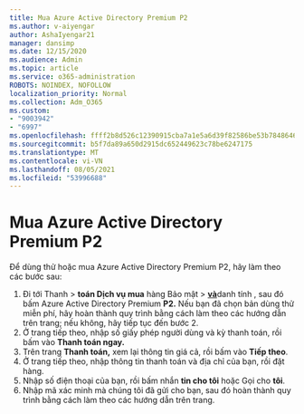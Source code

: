 ```yaml
---
title: Mua Azure Active Directory Premium P2
ms.author: v-aiyengar
author: AshaIyengar21
manager: dansimp
ms.date: 12/15/2020
ms.audience: Admin
ms.topic: article
ms.service: o365-administration
ROBOTS: NOINDEX, NOFOLLOW
localization_priority: Normal
ms.collection: Adm_O365
ms.custom:
- "9003942"
- "6997"
ms.openlocfilehash: ffff2b8d526c12390915cba7a1e5a6d39f82586be53b7848646bd8ab8f17a426
ms.sourcegitcommit: b5f7da89a650d2915dc652449623c78be6247175
ms.translationtype: MT
ms.contentlocale: vi-VN
ms.lasthandoff: 08/05/2021
ms.locfileid: "53996688"
---
```

# <a name="buy-azure-active-directory-premium-p2"></a>Mua Azure Active Directory Premium P2

Để dùng thử hoặc mua Azure Active Directory Premium P2, hãy làm theo các bước sau:

1. Đi tới Thanh  >  **toán Dịch vụ mua** hàng Bảo mật  >  [**và**](https://go.microsoft.com/fwlink/?linkid=2131946)danh tính , sau đó bấm Azure Active Directory Premium **P2.**
Nếu bạn đã chọn bản dùng thử miễn phí, hãy hoàn thành quy trình bằng cách làm theo các hướng dẫn trên trang; nếu không, hãy tiếp tục đến bước 2.
1. Ở trang tiếp theo, nhập số giấy phép người dùng và kỳ thanh toán, rồi bấm vào **Thanh toán ngay.**
1. Trên trang **Thanh toán,** xem lại thông tin giá cả, rồi bấm vào **Tiếp theo**.
1. Ở trang tiếp theo, nhập thông tin thanh toán và địa chỉ của bạn, rồi đặt hàng.
1. Nhập số điện thoại của bạn, rồi bấm nhắn **tin cho tôi** hoặc Gọi cho **tôi**.
1. Nhập mã xác minh mà chúng tôi đã gửi cho bạn, sau đó hoàn thành quy trình bằng cách làm theo các hướng dẫn trên trang.
